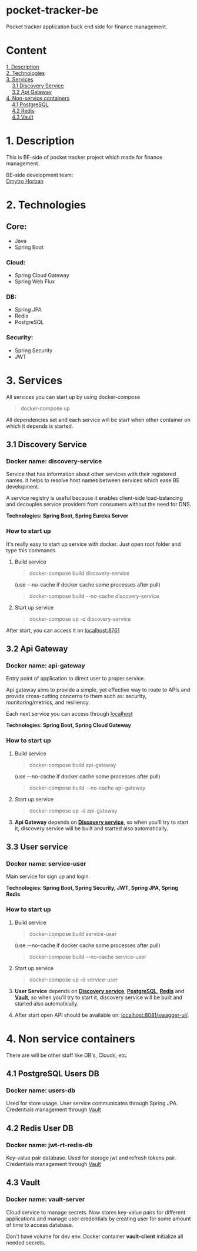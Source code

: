 # pocket-tracker-be
Pocket tracker application back end side for 
finance management.

# Content

[1. Description](#1-description)  
[2. Technologies](#2-technologies)  
[3. Services](#3-services)  
&nbsp;&nbsp;&nbsp;&nbsp;[3.1 Discovery Service](#31-discovery-service)  
&nbsp;&nbsp;&nbsp;&nbsp;[3.2 Api Gateway](#32-api-gateway)  
[4. Non-service containers](#4-non-service-containers)  
&nbsp;&nbsp;&nbsp;&nbsp;[4.1 PostgreSQL](#41-postgresql-users-db)  
&nbsp;&nbsp;&nbsp;&nbsp;[4.2 Redis](#42-redis-user-db)  
&nbsp;&nbsp;&nbsp;&nbsp;[4.3 Vault](#43-vault)  

# 1. Description

This is BE-side of pocket tracker project which made for finance management.

BE-side development team:  
[Dmytro Horban](https://www.linkedin.com/in/takeuchuha/)

# 2. Technologies

## Core:
* Java
* Spring Boot

### Cloud:
* Spring Cloud Gateway
* Spring Web Flux

### DB:
* Spring JPA
* Redis
* PostgreSQL

### Security:
* Spring Security
* JWT

# 3. Services

All services you can start up by using docker-compose
> docker-compose up

All dependencies set and each service 
will be start when other container 
on which it depends is started.

## 3.1 Discovery Service

### Docker name: discovery-service

Service that has information about other services with 
their registered names. It helps to resolve host names 
between services which ease BE development.

A service registry is useful because it enables 
client-side load-balancing and decouples service 
providers from consumers without the need for DNS.

**Technologies: Spring Boot, Spring Eureka Server**

### How to start up

It's really easy to start up service with docker.
Just open root folder and type this commands.

1. Build service
    > docker-compose build discovery-service

    (use --no-cache if docker cache some processes after pull)
    
    > docker-compose build --no-cache discovery-service

2. Start up service
    
    > docker-compose up -d discovery-service

After start, you can access it on 
[localhost:8761](http://localhost:8761/)

## 3.2 Api Gateway

### Docker name: api-gateway

Entry point of application to direct user to proper service.

Api gateway aims to provide a simple, 
yet effective way to route to APIs and provide 
cross-cutting concerns to them such as: security, 
monitoring/metrics, and resiliency.

Each next service you can access through [localhost](http://localhost/)

**Technologies: Spring Boot, Spring Cloud Gateway**

### How to start up

1. Build service
   > docker-compose build api-gateway

   (use --no-cache if docker cache some processes after pull)

   > docker-compose build --no-cache api-gateway

2. Start up service

   > docker-compose up -d api-gateway

3. **Api Gateway** depends on 
**[Discovery service](#31-discovery-service)**, so when
you'll try to start it, discovery service will be built 
and started also automatically.

## 3.3 User service

### Docker name: service-user

Main service for sign up and login.

**Technologies: Spring Boot, Spring Security, JWT, Spring JPA, Spring Redis**

### How to start up

1. Build service
   > docker-compose build service-user

   (use --no-cache if docker cache some processes after pull)

   > docker-compose build --no-cache service-user

2. Start up service

   > docker-compose up -d service-user

3. **User Service** depends on
   **[Discovery service](#31-discovery-service)**, 
   **[PostgreSQL](#41-postgresql-users-db)**,
   **[Redis](#42-redis-user-db)** and
   **[Vault](#43-vault)**, so when
   you'll try to start it, discovery service will be built
   and started also automatically.

4. After start open API should be available on: 
[localhost:8081/swagger-ui/](http://localhost:8081/swagger-ui/index.html#/).

# 4. Non service containers

There are will be other staff like DB's, Clouds, etc.

## 4.1 PostgreSQL Users DB

### Docker name: users-db

Used for store usage. User service communicates through Spring JPA.
Credentials management through [Vault](#43-vault)

## 4.2 Redis User DB

### Docker name: jwt-rt-redis-db

Key-value pair database. Used for storage jwt and refresh tokens pair.
Credentials management through [Vault](#43-vault)

## 4.3 Vault

### Docker name: vault-server

Cloud service to manage secrets. 
Now stores key-value pairs for different applications 
and manage user credentials 
by creating user for some amount of time to access database.

Don't have volume for dev env. 
Docker container **vault-client** initialize all needed secrets.

